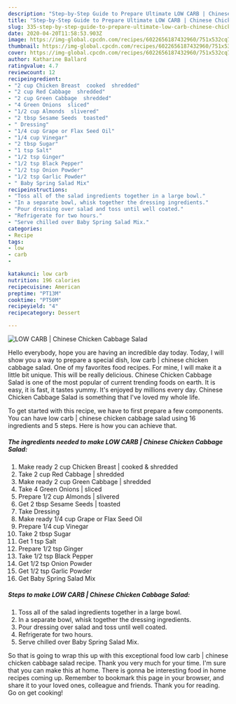 ```yaml
---
description: "Step-by-Step Guide to Prepare Ultimate LOW CARB | Chinese Chicken Cabbage Salad"
title: "Step-by-Step Guide to Prepare Ultimate LOW CARB | Chinese Chicken Cabbage Salad"
slug: 335-step-by-step-guide-to-prepare-ultimate-low-carb-chinese-chicken-cabbage-salad
date: 2020-04-20T11:58:53.903Z
image: https://img-global.cpcdn.com/recipes/6022656187432960/751x532cq70/low-carb-chinese-chicken-cabbage-salad-recipe-main-photo.jpg
thumbnail: https://img-global.cpcdn.com/recipes/6022656187432960/751x532cq70/low-carb-chinese-chicken-cabbage-salad-recipe-main-photo.jpg
cover: https://img-global.cpcdn.com/recipes/6022656187432960/751x532cq70/low-carb-chinese-chicken-cabbage-salad-recipe-main-photo.jpg
author: Katharine Ballard
ratingvalue: 4.7
reviewcount: 12
recipeingredient:
- "2 cup Chicken Breast  cooked  shredded"
- "2 cup Red Cabbage  shredded"
- "2 cup Green Cabbage  shredded"
- "4 Green Onions  sliced"
- "1/2 cup Almonds  slivered"
- "2 tbsp Sesame Seeds  toasted"
- " Dressing"
- "1/4 cup Grape or Flax Seed Oil"
- "1/4 cup Vinegar"
- "2 tbsp Sugar"
- "1 tsp Salt"
- "1/2 tsp Ginger"
- "1/2 tsp Black Pepper"
- "1/2 tsp Onion Powder"
- "1/2 tsp Garlic Powder"
- " Baby Spring Salad Mix"
recipeinstructions:
- "Toss all of the salad ingredients together in a large bowl."
- "In a separate bowl, whisk together the dressing ingredients."
- "Pour dressing over salad and toss until well coated."
- "Refrigerate for two hours."
- "Serve chilled over Baby Spring Salad Mix."
categories:
- Recipe
tags:
- low
- carb
- 

katakunci: low carb  
nutrition: 196 calories
recipecuisine: American
preptime: "PT13M"
cooktime: "PT50M"
recipeyield: "4"
recipecategory: Dessert

---
```



![LOW CARB | Chinese Chicken Cabbage Salad](https://img-global.cpcdn.com/recipes/6022656187432960/751x532cq70/low-carb-chinese-chicken-cabbage-salad-recipe-main-photo.jpg)

Hello everybody, hope you are having an incredible day today. Today, I will show you a way to prepare a special dish, low carb | chinese chicken cabbage salad. One of my favorites food recipes. For mine, I will make it a little bit unique. This will be really delicious.
 Chinese Chicken Cabbage Salad is one of the most popular of current trending foods on earth. It is easy, it is fast, it tastes yummy. It's enjoyed by millions every day.  Chinese Chicken Cabbage Salad is something that I've loved my whole life.


To get started with this recipe, we have to first prepare a few components. You can have low carb | chinese chicken cabbage salad using 16 ingredients and 5 steps. Here is how you can achieve that.

##### The ingredients needed to make LOW CARB | Chinese Chicken Cabbage Salad:

1. Make ready 2 cup Chicken Breast | cooked &amp; shredded
1. Take 2 cup Red Cabbage | shredded
1. Make ready 2 cup Green Cabbage | shredded
1. Take 4 Green Onions | sliced
1. Prepare 1/2 cup Almonds | slivered
1. Get 2 tbsp Sesame Seeds | toasted
1. Take  Dressing
1. Make ready 1/4 cup Grape or Flax Seed Oil
1. Prepare 1/4 cup Vinegar
1. Take 2 tbsp Sugar
1. Get 1 tsp Salt
1. Prepare 1/2 tsp Ginger
1. Take 1/2 tsp Black Pepper
1. Get 1/2 tsp Onion Powder
1. Get 1/2 tsp Garlic Powder
1. Get  Baby Spring Salad Mix




##### Steps to make LOW CARB | Chinese Chicken Cabbage Salad:

1. Toss all of the salad ingredients together in a large bowl.
1. In a separate bowl, whisk together the dressing ingredients.
1. Pour dressing over salad and toss until well coated.
1. Refrigerate for two hours.
1. Serve chilled over Baby Spring Salad Mix.




So that is going to wrap this up with this exceptional food low carb | chinese chicken cabbage salad recipe. Thank you very much for your time. I'm sure that you can make this at home. There is gonna be interesting food in home recipes coming up. Remember to bookmark this page in your browser, and share it to your loved ones, colleague and friends. Thank you for reading. Go on get cooking!
